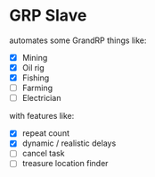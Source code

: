# GRP Slave

automates some GrandRP things like:

- [X] Mining
- [X] Oil rig
- [X] Fishing
- [ ] Farming
- [ ] Electrician

with features like:

- [X] repeat count
- [X] dynamic / realistic delays
- [ ] cancel task
- [ ] treasure location finder

